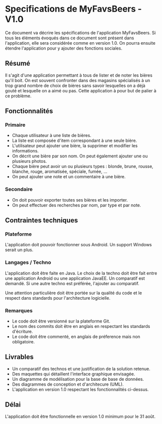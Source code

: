 # Specifications de MyFavsBeers - V1.0

Ce document va décrire les spécifications de l'application MyFavsBeers.
Si tous les éléments évoqués dans ce document sont présent dans l'application, elle sera considérée comme en version 1.0.
On pourra ensuite étendre l'application pour y ajouter des fonctions sociales.

## Résumé
Il s'agit d'une application permettant à tous de lister et de noter les bières qu'il boit.
On est souvent confronter dans des magasins spécialisés à un trop grand nombre de choix de bières sans savoir lesquelles on a déjà gouté et lesquelle on a aimé ou pas.
Cette application à pour but de palier à ce problème.

## Fonctionnalités

### Primaire
- Chaque utilisateur à une liste de bières.
- La liste est composée d'item correspondant à une seule bière.
- L'utilisateur peut ajouter une bière, la supprimer et modifier les informations.
- On décrit une bière par son nom. On peut également ajouter une ou plusieurs photos.
- Chaque bière peut avoir un ou plusieurs types : blonde, brune, rousse, blanche, rouge, aromatisée, spéciale, fumée, ...
- On peut ajouter une note et un commentaire à une bière.

### Secondaire
- On doit pouvoir exporter toutes ses bières et les importer.
- On peut effectuer des recherches par nom, par type et par note.

## Contraintes techniques

### Plateforme
L'application doit pouvoir fonctionner sous Android. Un support Windows serait un plus.

### Langages / Techno
L'application doit être faite en Java. Le choix de la techno doit être fait entre une application Android ou une application JavaEE. Un comparatif est demandé. Si une autre techno est préférée, l'ajouter au comparatif.

Une attention particulière doit être portée sur la qualité du code et le respect dans standards pour l'architecture logicielle.

### Remarques
- Le code doit être versionné sur la plateforme Git.
- Le nom des commits doit être en anglais en respectant les standards d'écriture.
- Le code doit être commenté, en anglais de préference mais non obligatoire.

## Livrables
- Un comparatif des technos et une justification de la solution retenue.
- Des maquettes qui détaillent l'interface graphique envisagée.
- Un diagramme de modélisation pour la base de base de données.
- Des diagrammes de conception et d'architecure (UML).
- L'application en version 1.0 respectant les fonctionnalités ci-dessus.

## Délai
L'application doit être fonctionnelle en version 1.0 minimum pour le 31 août.